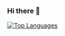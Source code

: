### Hi there 👋

[![Top Languages](https://github-readme-stats.vercel.app/api/top-langs/?username=krystof-cejchan&layout=compact)](https://github.com/anuraghazra/github-readme-stats)
<!--![My Stats](https://github-readme-stats.vercel.app/api?username=krystof-cejchan&show_icons=true)
